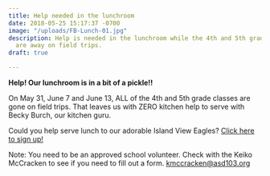 ```yaml
---
title: Help needed in the lunchroom
date: 2018-05-25 15:17:37 -0700
image: "/uploads/FB-Lunch-01.jpg"
description: Help is needed in the lunchroom while the 4th and 5th grade kitchen helpers
  are away on field trips.
draft: true

---
```

**Help! Our lunchroom is in a bit of a pickle!!**

On May 31, June 7 and June 13, ALL of the 4th and 5th grade classes are gone on field trips. That leaves us with ZERO kitchen help to serve with Becky Burch, our kitchen guru.

Could you help serve lunch to our adorable Island View Eagles? [Click here to sign up!](http://bit.ly/2018lunchhelp "http://bit.ly/2018lunchhelp")

Note: You need to be an approved school volunteer. Check with the Keiko McCracken to see if you need to fill out a form. kmccracken@asd103.org